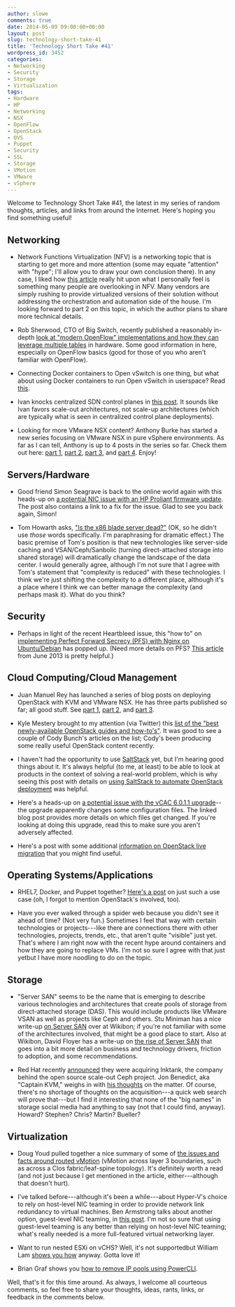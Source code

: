 ```yaml
---
author: slowe
comments: true
date: 2014-05-09 09:00:00+00:00
layout: post
slug: technology-short-take-41
title: 'Technology Short Take #41'
wordpress_id: 3452
categories:
- Networking
- Security
- Storage
- Virtualization
tags:
- Hardware
- HP
- Networking
- NSX
- OpenFlow
- OpenStack
- OVS
- Puppet
- Security
- SSL
- Storage
- VMotion
- VMware
- vSphere
---
```


Welcome to Technology Short Take #41, the latest in my series of random thoughts, articles, and links from around the Internet. Here's hoping you find something useful!

## Networking

* Network Functions Virtualization (NFV) is a networking topic that is starting to get more and more attention (some may equate "attention" with "hype"; I'll allow you to draw your own conclusion there). In any case, I liked how [this article](http://getcloudify.org/2014/04/09/network_automation_NFV_cloud_orchestration.html) really hit upon what I personally feel is something many people are overlooking in NFV. Many vendors are simply rushing to provide virtualized versions of their solution without addressing the orchestration and automation side of the house. I'm looking forward to part 2 on this topic, in which the author plans to share more technical details.

* Rob Sherwood, CTO of Big Switch, recently published a reasonably in-depth [look at "modern OpenFlow" implementations and how they can leverage multiple tables](http://bigswitch.com/blog/2014/05/02/modern-openflow-and-sdn) in hardware. Some good information in here, especially on OpenFlow basics (good for those of you who aren't familiar with OpenFlow).

* Connecting Docker containers to Open vSwitch is one thing, but what about using Docker containers to run Open vSwitch in userspace? Read [this](https://github.com/dave-tucker/docker-ovs).

* Ivan knocks centralized SDN control planes in [this post](http://blog.ipspace.net/2014/05/does-centralized-control-plane-make.html). It sounds like Ivan favors scale-out architectures, not scale-up architectures (which are typically what is seen in centralized control plane deployments).

* Looking for more VMware NSX content? Anthony Burke has started a new series focusing on VMware NSX in pure vSphere environments. As far as I can tell, Anthony is up to 4 posts in the series so far. Check them out here: [part 1](http://networkinferno.net/installing-vmware-nsx-part-1), [part 2](http://networkinferno.net/installing-vmware-nsx-part-2), [part 3](http://networkinferno.net/installing-vmware-nsx-part-3), and [part 4](http://networkinferno.net/installing-vmware-nsx-part-4). Enjoy!

## Servers/Hardware

* Good friend Simon Seagrave is back to the online world again with this heads-up on [a potential NIC issue with an HP Proliant firmware update](http://techhead.co/hp-proliant-firmware-update-potential-nic-issue/). The post also contains a link to a fix for the issue. Glad to see you back again, Simon!

* Tom Howarth asks, ["Is the x86 blade server dead?"](http://www.virtualizationpractice.com/next-x86-hardware-industry-death-blade-format-25417/) (OK, so he didn't use _those_ words specifically. I'm paraphrasing for dramatic effect.) The basic premise of Tom's position is that new technologies like server-side caching and VSAN/Ceph/Sanbolic (turning direct-attached storage into shared storage) will dramatically change the landscape of the data center. I would generally agree, although I'm not sure that I agree with Tom's statement that "complexity is reduced" with these technologies. I think we're just shifting the complexity to a different place, although it's a place where I think we can better manage the complexity (and perhaps mask it). What do you think?

## Security

* Perhaps in light of the recent Heartbleed issue, this "how to" on [implementing Perfect Forward Secrecy (PFS) with Nginx on Ubuntu/Debian](http://www.howtoforge.com/ssl-perfect-forward-secrecy-in-nginx-webserver) has popped up. (Need more details on PFS? [This article](https://community.qualys.com/blogs/securitylabs/2013/06/25/ssl-labs-deploying-forward-secrecy) from June 2013 is pretty helpful.)

## Cloud Computing/Cloud Management

* Juan Manuel Rey has launched a series of blog posts on deploying OpenStack with KVM and VMware NSX. He has three parts published so far; all good stuff. See [part 1](http://jreypo.wordpress.com/2014/04/29/deploying-openstack-with-kvm-and-vmware-nsx-part-1-nsx-overview-and-initial-setup/), [part 2](http://jreypo.wordpress.com/2014/05/06/deploying-openstack-with-kvm-and-vmware-nsx-part-2-configure-nsx-transport-and-logical-network-views/), and [part 3](http://jreypo.wordpress.com/2014/05/07/deploying-openstack-with-kvm-and-vmware-nsx-part-3-kvm-hypervisor-and-gluster-storage-setup/).

* Kyle Mestery brought to my attention (via Twitter) this [list of the "best newly-available OpenStack guides and how-to's"](http://opensource.com/business/14/5/new-openstack-tutorials). It was good to see a couple of Cody Bunch's articles on the list; Cody's been producing some really useful OpenStack content recently.

* I haven't had the opportunity to use [SaltStack](http://docs.saltstack.com/en/latest/) yet, but I'm hearing good things about it. It's always helpful (to me, at least) to be able to look at products in the context of solving a real-world problem, which is why seeing this post with details on [using SaltStack to automate OpenStack deployment](http://csscorp.github.io/openstack-automation/) was helpful.

* Here's a heads-up on [a potential issue with the vCAC 6.0.1.1 upgrade](http://blog.alanrocks.com/?p=282)--the upgrade apparently changes some configuration files. The linked blog post provides more details on which files get changed. If you're looking at doing this upgrade, read this to make sure you aren't adversely affected.

* Here's a post with some additional [information on OpenStack live migration](http://kimizhang.wordpress.com/2013/08/26/openstack-vm-live-migration/) that you might find useful.

## Operating Systems/Applications

* RHEL7, Docker, and Puppet together? [Here's a post](http://shadow-soft.com/rhel7-docker-openstack-puppet-oh/) on just such a use case (oh, I forgot to mention OpenStack's involved, too).

* Have you ever walked through a spider web because you didn't see it ahead of time? (Not very fun.) Sometimes I feel that way with certain technologies or projects---like there are connections there with other technologies, projects, trends, etc., that aren't quite "visible" just yet. That's where I am right now with the recent hype around containers and how they are going to replace VMs. I'm not so sure I agree with that just yetbut I have more noodling to do on the topic.

## Storage

* "Server SAN" seems to be the name that is emerging to describe various technologies and architectures that create pools of storage from direct-attached storage (DAS). This would include products like VMware VSAN as well as projects like Ceph and others. Stu Miniman has a nice write-up [on Server SAN](http://wikibon.org/wiki/v/Server_SAN_Market_Definition) over at Wikibon; if you're not familiar with some of the architectures involved, that might be a good place to start. Also at Wikibon, David Floyer has a write-up on [the rise of Server SAN](http://wikibon.org/wiki/v/The_Rise_of_Server_SAN) that goes into a bit more detail on business and technology drivers, friction to adoption, and some recommendations.

* Red Hat recently [announced](http://www.redhat.com/about/news/press-archive/2014/4/red-hat-to-acquire-inktank-provider-of-ceph) they were acquiring Inktank, the company behind the open source scale-out Ceph project. Jon Benedict, aka "Captain KVM," weighs in with [his thoughts](http://captainkvm.com/2014/05/thoughts-on-red-hats-purchase-of-inktank/) on the matter. Of course, there's no shortage of thoughts on the acquisition---a quick web search will prove that---but I find it interesting that none of the "big names" in storage social media had anything to say (not that I could find, anyway). Howard? Stephen? Chris? Martin? Bueller?

## Virtualization

* Doug Youd pulled together a nice summary of some of [the issues and facts around routed vMotion](http://blog.cnidus.net/2014/05/09/why-routed-vmotion/) (vMotion across layer 3 boundaries, such as across a Clos fabric/leaf-spine topology). It's definitely worth a read (and not just because I get mentioned in the article, either---although that doesn't hurt).

* I've talked before---although it's been a while---about Hyper-V's choice to rely on host-level NIC teaming in order to provide network link redundancy to virtual machines. Ben Armstrong talks about another option, guest-level NIC teaming, in [this post](http://blogs.msdn.com/b/virtual_pc_guy/archive/2014/04/16/hyper-v-networking-nic-teaming.aspx). I'm not so sure that using guest-level teaming is any better than relying on host-level NIC teaming; what's really needed is a more full-featured virtual networking layer.

* Want to run nested ESXi on vCHS? Well, it's not supportedbut William Lam [shows you how](http://www.virtuallyghetto.com/2014/05/how-to-run-nested-esxi-on-the-vcloud-hybrid-service.html) anyway. Gotta love it!

* Brian Graf shows you [how to remove IP pools using PowerCLI](http://blogs.vmware.com/PowerCLI/2014/05/remove-ip-pools-using-powercli.html).

Well, that's it for this time around. As always, I welcome all courteous comments, so feel free to share your thoughts, ideas, rants, links, or feedback in the comments below.
